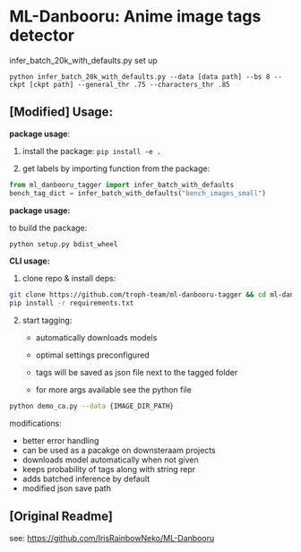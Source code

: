 # ML-Danbooru: Anime image tags detector
infer_batch_20k_with_defaults.py set up
```
python infer_batch_20k_with_defaults.py --data [data path] --bs 8 --ckpt [ckpt path] --general_thr .75 --characters_thr .85
```


## [Modified] Usage:


**package usage**:

1. install the package: `pip install -e .`

2. get labels by importing function from the package:

```python
from ml_danbooru_tagger import infer_batch_with_defaults
bench_tag_dict = infer_batch_with_defaults("bench_images_small")
```


**package usage:**

to build the package:
```bash
python setup.py bdist_wheel
```



**CLI usage:**


1. clone repo & install deps:

```bash
git clone https://github.com/troph-team/ml-danbooru-tagger && cd ml-danbooru-tagger
pip install -r requirements.txt
```



2. start tagging:

   -  automatically downloads models
   -  optimal settings preconfigured
   -  tags will be saved as json file next to the tagged folder

   -   for more args available see the python file

```bash
python demo_ca.py --data {IMAGE_DIR_PATH}
```


modifications:

- better error handling
- can be used as a pacakge on downsteraam projects
- downloads model automatically when not given
- keeps probability of tags along with string repr
- adds batched inference by default
- modified json save path





## [Original Readme]

see: https://github.com/IrisRainbowNeko/ML-Danbooru